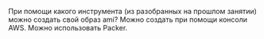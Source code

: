 При помощи какого инструмента (из разобранных на прошлом занятии) можно создать свой образ ami?
Можно создать при помощи консоли AWS.
Можно использовать Packer.
